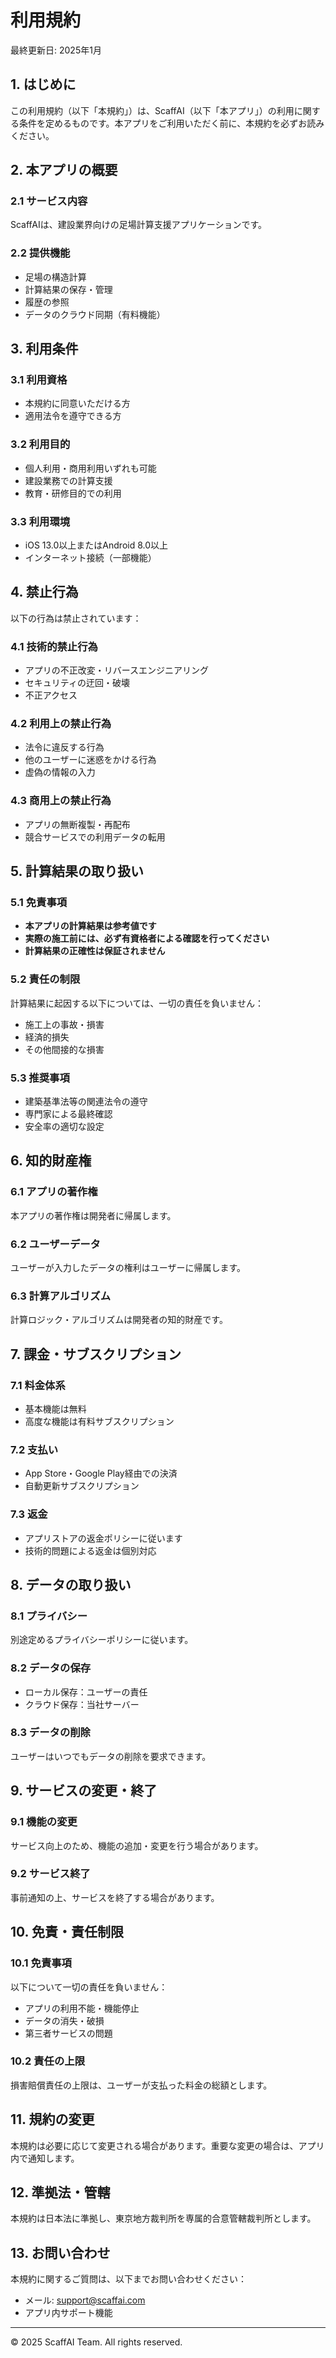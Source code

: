 # 利用規約

最終更新日: 2025年1月

## 1. はじめに

この利用規約（以下「本規約」）は、ScaffAI（以下「本アプリ」）の利用に関する条件を定めるものです。本アプリをご利用いただく前に、本規約を必ずお読みください。

## 2. 本アプリの概要

### 2.1 サービス内容
ScaffAIは、建設業界向けの足場計算支援アプリケーションです。

### 2.2 提供機能
- 足場の構造計算
- 計算結果の保存・管理
- 履歴の参照
- データのクラウド同期（有料機能）

## 3. 利用条件

### 3.1 利用資格
- 本規約に同意いただける方
- 適用法令を遵守できる方

### 3.2 利用目的
- 個人利用・商用利用いずれも可能
- 建設業務での計算支援
- 教育・研修目的での利用

### 3.3 利用環境
- iOS 13.0以上またはAndroid 8.0以上
- インターネット接続（一部機能）

## 4. 禁止行為

以下の行為は禁止されています：

### 4.1 技術的禁止行為
- アプリの不正改変・リバースエンジニアリング
- セキュリティの迂回・破壊
- 不正アクセス

### 4.2 利用上の禁止行為
- 法令に違反する行為
- 他のユーザーに迷惑をかける行為
- 虚偽の情報の入力

### 4.3 商用上の禁止行為
- アプリの無断複製・再配布
- 競合サービスでの利用データの転用

## 5. 計算結果の取り扱い

### 5.1 免責事項
- **本アプリの計算結果は参考値です**
- **実際の施工前には、必ず有資格者による確認を行ってください**
- **計算結果の正確性は保証されません**

### 5.2 責任の制限
計算結果に起因する以下については、一切の責任を負いません：
- 施工上の事故・損害
- 経済的損失
- その他間接的な損害

### 5.3 推奨事項
- 建築基準法等の関連法令の遵守
- 専門家による最終確認
- 安全率の適切な設定

## 6. 知的財産権

### 6.1 アプリの著作権
本アプリの著作権は開発者に帰属します。

### 6.2 ユーザーデータ
ユーザーが入力したデータの権利はユーザーに帰属します。

### 6.3 計算アルゴリズム
計算ロジック・アルゴリズムは開発者の知的財産です。

## 7. 課金・サブスクリプション

### 7.1 料金体系
- 基本機能は無料
- 高度な機能は有料サブスクリプション

### 7.2 支払い
- App Store・Google Play経由での決済
- 自動更新サブスクリプション

### 7.3 返金
- アプリストアの返金ポリシーに従います
- 技術的問題による返金は個別対応

## 8. データの取り扱い

### 8.1 プライバシー
別途定めるプライバシーポリシーに従います。

### 8.2 データの保存
- ローカル保存：ユーザーの責任
- クラウド保存：当社サーバー

### 8.3 データの削除
ユーザーはいつでもデータの削除を要求できます。

## 9. サービスの変更・終了

### 9.1 機能の変更
サービス向上のため、機能の追加・変更を行う場合があります。

### 9.2 サービス終了
事前通知の上、サービスを終了する場合があります。

## 10. 免責・責任制限

### 10.1 免責事項
以下について一切の責任を負いません：
- アプリの利用不能・機能停止
- データの消失・破損
- 第三者サービスの問題

### 10.2 責任の上限
損害賠償責任の上限は、ユーザーが支払った料金の総額とします。

## 11. 規約の変更

本規約は必要に応じて変更される場合があります。重要な変更の場合は、アプリ内で通知します。

## 12. 準拠法・管轄

本規約は日本法に準拠し、東京地方裁判所を専属的合意管轄裁判所とします。

## 13. お問い合わせ

本規約に関するご質問は、以下までお問い合わせください：

- メール: support@scaffai.com
- アプリ内サポート機能

---

© 2025 ScaffAI Team. All rights reserved.